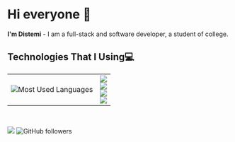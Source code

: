 # Hi everyone 👋

**I'm Distemi** - I am a full-stack and software developer, a student of college.

## Technologies That I Using💻

<table>
<tbody>
<td style="margin-left: auto; border: none">
    <img src="https://github-readme-stats.vercel.app/api/top-langs/?username=Distemi&layout=donut&theme=dark&hide_border=true&no-bg=true&no-frame=true" alt="Most Used Languages"/>
</td>
<td>
    <img src="https://skillicons.dev/icons?i=discord,obsidian,github,gitlab" /> <br>
    <img src="https://skillicons.dev/icons?i=html,css,tailwind,nodejs,ts,java" /> <br>
    <img src="https://skillicons.dev/icons?i=vscode,phpstorm,idea" /> <br>
    <img src="https://skillicons.dev/icons?i=linux,windows" />
</td>
</tbody>
</table>

<br/>

![](https://visitcount.itsvg.in/api?id=Distemi&label=Profile%20Views&color=2&pretty=true)
![GitHub followers](https://img.shields.io/github/followers/Distemi?style=for-the-badge)



